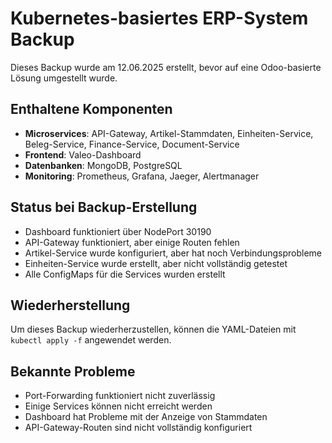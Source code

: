 # Kubernetes-basiertes ERP-System Backup

Dieses Backup wurde am 12.06.2025 erstellt, bevor auf eine Odoo-basierte Lösung umgestellt wurde.

## Enthaltene Komponenten

- **Microservices**: API-Gateway, Artikel-Stammdaten, Einheiten-Service, Beleg-Service, Finance-Service, Document-Service
- **Frontend**: Valeo-Dashboard
- **Datenbanken**: MongoDB, PostgreSQL
- **Monitoring**: Prometheus, Grafana, Jaeger, Alertmanager

## Status bei Backup-Erstellung

- Dashboard funktioniert über NodePort 30190
- API-Gateway funktioniert, aber einige Routen fehlen
- Artikel-Service wurde konfiguriert, aber hat noch Verbindungsprobleme
- Einheiten-Service wurde erstellt, aber nicht vollständig getestet
- Alle ConfigMaps für die Services wurden erstellt

## Wiederherstellung

Um dieses Backup wiederherzustellen, können die YAML-Dateien mit `kubectl apply -f` angewendet werden.

## Bekannte Probleme

- Port-Forwarding funktioniert nicht zuverlässig
- Einige Services können nicht erreicht werden
- Dashboard hat Probleme mit der Anzeige von Stammdaten
- API-Gateway-Routen sind nicht vollständig konfiguriert 